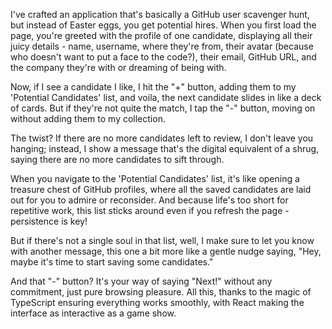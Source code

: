 I've crafted an application that's basically a GitHub user scavenger hunt, but instead of Easter eggs, you get potential hires. When you first load the page, you're greeted with the profile of one candidate, displaying all their juicy details - name, username, where they're from, their avatar (because who doesn't want to put a face to the code?), their email, GitHub URL, and the company they're with or dreaming of being with. 

Now, if I see a candidate I like, I hit the "+" button, adding them to my 'Potential Candidates' list, and voila, the next candidate slides in like a deck of cards. But if they're not quite the match, I tap the "-" button, moving on without adding them to my collection. 

The twist? If there are no more candidates left to review, I don't leave you hanging; instead, I show a message that's the digital equivalent of a shrug, saying there are no more candidates to sift through.

When you navigate to the 'Potential Candidates' list, it's like opening a treasure chest of GitHub profiles, where all the saved candidates are laid out for you to admire or reconsider. And because life's too short for repetitive work, this list sticks around even if you refresh the page - persistence is key!

But if there's not a single soul in that list, well, I make sure to let you know with another message, this one a bit more like a gentle nudge saying, "Hey, maybe it's time to start saving some candidates."

And that "-" button? It's your way of saying "Next!" without any commitment, just pure browsing pleasure. All this, thanks to the magic of TypeScript ensuring everything works smoothly, with React making the interface as interactive as a game show.